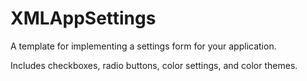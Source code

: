 # XMLAppSettings
A template for implementing a settings form for your application.

Includes checkboxes, radio buttons, color settings, and color themes.
